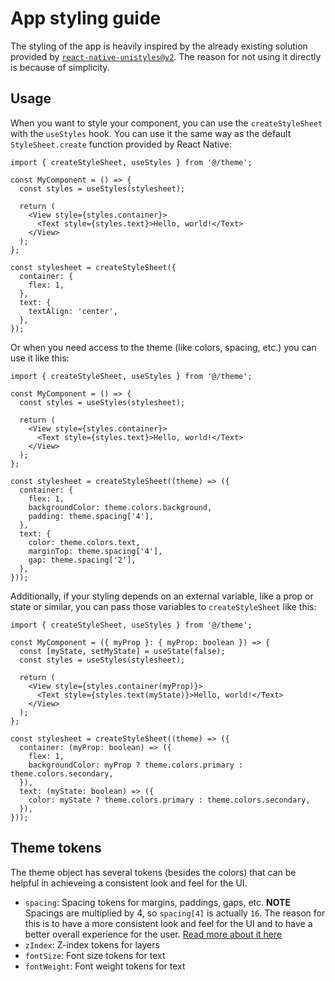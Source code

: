 # App styling guide

The styling of the app is heavily inspired by the already existing solution provided by [`react-native-unistyles@v2`](https://v2.unistyl.es/start/introduction/). The reason for not using it directly is because of simplicity.

## Usage

When you want to style your component, you can use the `createStyleSheet` with the `useStyles` hook. You can use it the same way as the default `StyleSheet.create` function provided by React Native:

```tsx
import { createStyleSheet, useStyles } from '@/theme';

const MyComponent = () => {
  const styles = useStyles(stylesheet);

  return (
    <View style={styles.container}>
      <Text style={styles.text}>Hello, world!</Text>
    </View>
  );
};

const stylesheet = createStyleSheet({
  container: {
    flex: 1,
  },
  text: {
    textAlign: 'center',
  },
});
```

Or when you need access to the theme (like colors, spacing, etc.) you can use it like this:

```tsx
import { createStyleSheet, useStyles } from '@/theme';

const MyComponent = () => {
  const styles = useStyles(stylesheet);

  return (
    <View style={styles.container}>
      <Text style={styles.text}>Hello, world!</Text>
    </View>
  );
};

const stylesheet = createStyleSheet((theme) => ({
  container: {
    flex: 1,
    backgroundColor: theme.colors.background,
    padding: theme.spacing['4'],
  },
  text: {
    color: theme.colors.text,
    marginTop: theme.spacing['4'],
    gap: theme.spacing['2'],
  },
}));
```

Additionally, if your styling depends on an external variable, like a prop or state or similar, you can pass those variables to `createStyleSheet` like this:

```tsx
import { createStyleSheet, useStyles } from '@/theme';

const MyComponent = ({ myProp }: { myProp: boolean }) => {
  const [myState, setMyState] = useState(false);
  const styles = useStyles(stylesheet);

  return (
    <View style={styles.container(myProp)}>
      <Text style={styles.text(myState)}>Hello, world!</Text>
    </View>
  );
};

const stylesheet = createStyleSheet((theme) => ({
  container: (myProp: boolean) => ({
    flex: 1,
    backgroundColor: myProp ? theme.colors.primary : theme.colors.secondary,
  }),
  text: (myState: boolean) => ({
    color: myState ? theme.colors.primary : theme.colors.secondary,
  }),
}));
```

## Theme tokens

The theme object has several tokens (besides the colors) that can be helpful in achieveing a consistent look and feel for the UI.

- `spacing`: Spacing tokens for margins, paddings, gaps, etc. **NOTE** Spacings are multiplied by 4, so `spacing[4]` is actually `16`. The reason for this is to have a more consistent look and feel for the UI and to have a better overall experience for the user. [Read more about it here](https://www.thedesignership.com/blog/the-ultimate-spacing-guide-for-ui-designers)
- `zIndex`: Z-index tokens for layers
- `fontSize`: Font size tokens for text
- `fontWeight`: Font weight tokens for text

